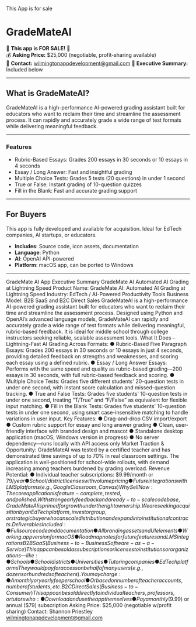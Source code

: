 This App is for sale
# GradeMateAI

🚨 **This app is FOR SALE!** 🚨  
💰 **Asking Price:** $25,000 (negotiable, profit-sharing available)  
📧 **Contact:** wilmingtonappdevelopment@gmail.com 
📄 **Executive Summary:** Included below

---

## What is GradeMateAI?

GradeMateAI is a high-performance AI-powered grading assistant built for educators who want to reclaim their time and streamline the assessment process. It can rapidly and accurately grade a wide range of test formats while delivering meaningful feedback.

---

### Features

- Rubric-Based Essays: Grades 200 essays in 30 seconds or 10 essays in 4 seconds
- Essay / Long Answer: Fast and insightful grading
- Multiple Choice Tests: Grades 5 tests (20 questions) in under 1 second
- True or False: Instant grading of 10-question quizzes
- Fill in the Blank: Fast and accurate grading support

---

## For Buyers

This app is fully developed and available for acquisition. Ideal for EdTech companies, AI startups, or educators.

- **Includes**: Source code, icon assets, documentation
- **Language**: Python
- **AI**: OpenAI API-powered
- **Platform**: macOS app, can be ported to Windows

---
GradeMate AI App Executive Summary
GradeMate AI
Automated AI Grading at Lightning Speed
Product Name: GradeMate AI: Automated AI Grading at Lightning Speed
Industry: EdTech / AI-Powered Productivity Tools
Business Model: B2B SaaS and B2C Direct Sales
GradeMateAI is a high-performance AI-powered grading assistant built for educators who
want to reclaim their time and streamline the assessment process. Designed using Python
and OpenAI’s advanced language models, GradeMateAI can rapidly and accurately grade a
wide range of test formats while delivering meaningful, rubric-based feedback. It is ideal
for middle school through college instructors seeking reliable, scalable assessment tools.
What It Does – Lightning-Fast AI Grading Across Formats:
●
Rubric-Based Five Paragraph Essays: Grades 200 essays in 30 seconds or 10 essays
in just 4 seconds, providing detailed feedback on strengths and weaknesses, and
scoring each essay using a defined rubric.
●
Essay / Long Answer Essays: Performs with the same speed and quality as
rubric-based grading—200 essays in 30 seconds, with full rubric-based feedback
and scoring.
●
Multiple Choice Tests: Grades five different students' 20-question tests in under one
second, with instant score calculation and missed-question tracking.
●
True and False Tests: Grades five students' 10-question tests in under one second,
treating “T/True” and “F/False” as equivalent for flexible input matching.
●
Fill in the Blank Tests: Grades five students' 10-question tests in under one second,
using smart case-insensitive matching to handle variations in user input.
Key Features:
●
Drag-and-drop CSV import/export
●
Custom rubric support for essay and long answer grading
●
Clean, user-friendly interface with branded design and mascot
●
Standalone desktop application (macOS; Windows version in progress)
●
No server dependency—runs locally with API access only
Market Traction & Opportunity:
GradeMateAI was tested by a certified teacher and has demonstrated time savings of up to
70% in real classroom settings. The application is well-positioned for school-wide rollouts,
with demand increasing among teachers burdened by grading overload.
Revenue Potential:
●
Individual teacher subscriptions: $9.99/month or $79/year
●
School/district licenses with volume pricing
●
Future integrations with LMS platforms (e.g., Google Classroom, Canvas)
Why Sell Now:
The core application is feature-complete, tested, and polished. With strong early feedback
and a ready-to-scale codebase, GradeMateAI is primed for growth under the right
ownership. We are seeking acquisition by an EdTech platform, investor group, or strategic
buyer who can scale distribution and expand into institutional contracts.
Deliverables Included:
●
Full source code and documentation
●
All branding assets and UI elements
●
Working .app version for macOS
●
Roadmap notes for future features and LMS integrations
B2B SaaS (Business-to-Business Software-as-a-Service)
This app can be sold as subscriptions or licenses to institutions or organizations—like:
●
Schools
●
School districts
●
Universities
●
Tutoring companies
●
EdTech platforms
They would pay for access on behalf of many users (e.g., dozens or hundreds of teachers).
You may charge:
●
A monthly or yearly fee per school
●
Or based on number of teacher accounts, number of students, etc.
B2C Direct Sales (Business-to-Consumer)
This app can be sold directly to individual teachers, professors, or tutors who:
●
Download and use the app themselves
●
Pay a monthly ($9.99) or annual ($79) subscription
Asking Price: $25,000 (negotiable w/profit sharing)
Contact:
Shannon Priestley
wilmingtonappdevelopment@gmail.com


